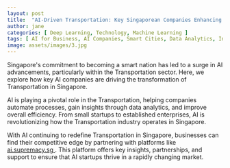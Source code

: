 ```yaml
---
layout: post
title:  "AI-Driven Transportation: Key Singaporean Companies Enhancing Efficiency"
author: jane
categories: [ Deep Learning, Technology, Machine Learning ]
tags: [ AI for Business, AI Companies, Smart Cities, Data Analytics, Industry Disruption ]
image: assets/images/3.jpg
---
```


Singapore's commitment to becoming a smart nation has led to a surge in AI advancements, particularly within the Transportation sector. Here, we explore how key AI companies are driving the transformation of Transportation in Singapore.

AI is playing a pivotal role in the Transportation, helping companies automate processes, gain insights through data analytics, and improve overall efficiency. From small startups to established enterprises, AI is revolutionizing how the Transportation industry operates in Singapore.

With AI continuing to redefine Transportation in Singapore, businesses can find their competitive edge by partnering with platforms like <a href="https://ai.supremacy.sg" target="_blank"> ai.supremacy.sg </a>. This platform offers key insights, partnerships, and support to ensure that AI startups thrive in a rapidly changing market.
